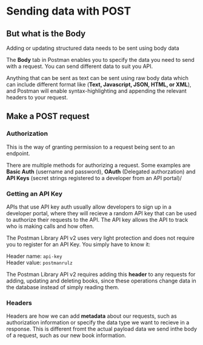 # Sending data with POST

## But what is the <b>Body</b>

Adding or updating structured data needs to be sent using body data

The <b>Body</b> tab in Postman enables you to specify the data you need to send with a request. You can send different data to suit you API.

Anything that can be sent as text can be sent using raw body data which can include different format like (<b>Text, Javascript, JSON, HTML, or XML</b>), and Postman will enable syntax-highlighting and appending the relevant headers to your request.

## Make a POST request

### Authorization

This is the way of granting permission to a request being sent to an endpoint.

There are multiple methods for authorizing a request. Some examples are <b>Basic Auth</b> (username and password), <b>OAuth</b> (Delegated authorzation) and <b>API Keys</b> (secret strings registered to a developer from an API portal)/

### Getting an API Key

APIs that use API key auth usually allow developers to sign up in a developer portal, where they will recieve a random API key that can be used to authorize their requests to the API. The API key allows the API to track who is making calls and how often.

The Postman Library API v2 uses very light protection and does not require you to register for an API Key. You simply have to know it:

Header name: `api-key`<br />
Header value: `postmanrulz`

The Postman Library API v2 requires adding this <b>header</b> to any requests for adding, updating and deleting books, since these operations change data in the database instead of simply reading them.

### Headers

Headers are how we can add <b>metadata</b> about our requests, such as authorization information or specify the data type we want to recieve in a response. This is different fromt the actual payload data we send inthe body of a request, such as our new book information.
